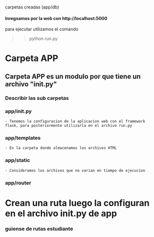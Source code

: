 carpetas creadas (app/db)


#### Inregsamos por la web con http://localhost:5000


para ejecutar utilizamos el comando
>> python run.py

# Carpeta APP
## Carpeta APP es un modulo por que tiene un archivo "__init__.py"
### Describir las sub carpetas
### app/__init__.py
    - Tenemos la configuracion de la aplicacion web con el framework flask, para posteriormente utilizarla en el archivo run.py
### app/templates
    - Es la carpeta donde almacenamos los archivos HTML
### app/static
    - Consideramos los archivos que no varian en tiempo de ejecucion
### app/router

# Crean una ruta luego la configuran en el archivo __init__.py de app
### guiense de rutas estudiante